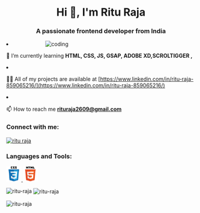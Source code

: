 <h1 align="center">Hi 👋, I'm Ritu Raja</h1>
<h3 align="center">A passionate frontend developer from India</h3>
<img align="right" alt ="coding" width="400" src="https://media.tenor.com/S59bPkT0pqcAAAAC/programming.gif"

- 🌱 I’m currently learning **HTML, CSS, JS, GSAP, ADOBE XD,SCROLTIGGER ,**

- 👨‍💻 All of my projects are available at [https://www.linkedin.com/in/ritu-raja-859065216/](https://www.linkedin.com/in/ritu-raja-859065216/)

- 📫 How to reach me **rituraja2609@gmail.com**

<h3 align="left">Connect with me:</h3>
<p align="left">
<a href="https://linkedin.com/in/ritu raja" target="blank"><img align="center" src="https://raw.githubusercontent.com/rahuldkjain/github-profile-readme-generator/master/src/images/icons/Social/linked-in-alt.svg" alt="ritu raja" height="30" width="40" /></a>
</p>

<h3 align="left">Languages and Tools:</h3>
<p align="left"> <a href="https://www.w3schools.com/css/" target="_blank" rel="noreferrer"> <img src="https://raw.githubusercontent.com/devicons/devicon/master/icons/css3/css3-original-wordmark.svg" alt="css3" width="40" height="40"/> </a> <a href="https://www.w3.org/html/" target="_blank" rel="noreferrer"> <img src="https://raw.githubusercontent.com/devicons/devicon/master/icons/html5/html5-original-wordmark.svg" alt="html5" width="40" height="40"/> </a> </p>

<p><img align="left" src="https://github-readme-stats.vercel.app/api/top-langs?username=ritu-raja&show_icons=true&locale=en&layout=compact" alt="ritu-raja" /></p>

<p>&nbsp;<img align="center" src="https://github-readme-stats.vercel.app/api?username=ritu-raja&show_icons=true&locale=en" alt="ritu-raja" /></p>

<p><img align="center" src="https://github-readme-streak-stats.herokuapp.com/?user=ritu-raja&" alt="ritu-raja" /></p>
